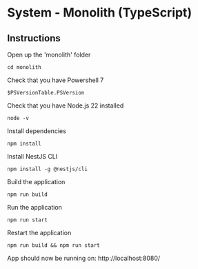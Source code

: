 # System - Monolith (TypeScript)

## Instructions

Open up the 'monolith' folder

```shell
cd monolith
```

Check that you have Powershell 7

```shell
$PSVersionTable.PSVersion
```

Check that you have Node.js 22 installed

```shell
node -v
```

Install dependencies

```shell
npm install
```

Install NestJS CLI

```shell
npm install -g @nestjs/cli
```

Build the application

```shell
npm run build
```

Run the application

```shell
npm run start
```

Restart the application

```shell
npm run build && npm run start
```

App should now be running on:
http://localhost:8080/